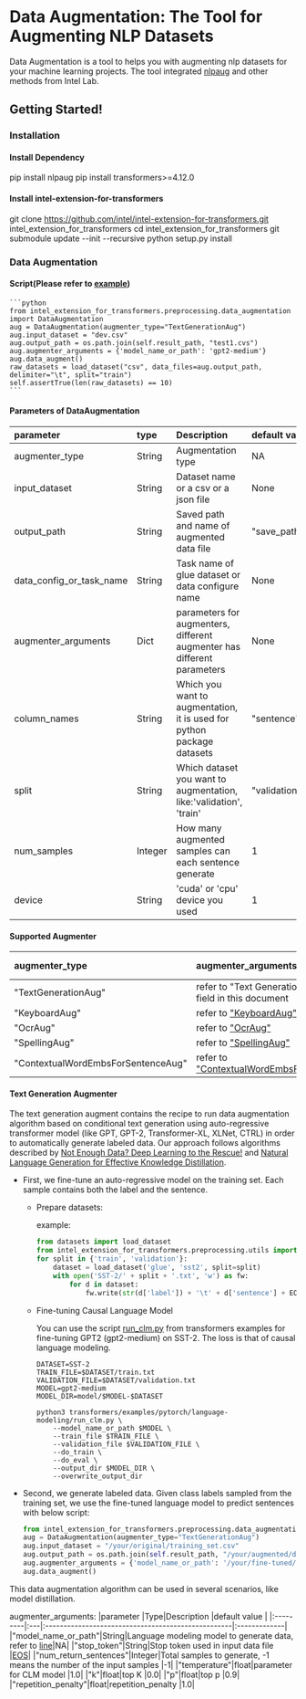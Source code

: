 # Data Augmentation: The Tool for Augmenting NLP Datasets
Data Augmentation is a tool to helps you with augmenting nlp datasets for your machine learning projects. The tool integrated [nlpaug](https://github.com/makcedward/nlpaug) and other methods from Intel Lab.

## Getting Started!
### Installation
#### Install Dependency
pip install nlpaug
pip install transformers>=4.12.0

#### Install intel-extension-for-transformers
git clone https://github.com/intel/intel-extension-for-transformers.git intel_extension_for_transformers
cd intel_extension_for_transformers
git submodule update --init --recursive
python setup.py install

### Data Augmentation
#### Script(Please refer to [example](tests/test_data_augmentation.py))
    ```python
    from intel_extension_for_transformers.preprocessing.data_augmentation import DataAugmentation
    aug = DataAugmentation(augmenter_type="TextGenerationAug")
    aug.input_dataset = "dev.csv"
    aug.output_path = os.path.join(self.result_path, "test1.cvs")
    aug.augmenter_arguments = {'model_name_or_path': 'gpt2-medium'}
    aug.data_augment()
    raw_datasets = load_dataset("csv", data_files=aug.output_path, delimiter="\t", split="train")
    self.assertTrue(len(raw_datasets) == 10)
    ```

#### Parameters of DataAugmentation
|parameter |type |Description                                                           |default value |
|:---------|:----|:------------------------------------------------------------------|:-------------|
|augmenter_type|String|Augmentation type                                             |NA  |
|input_dataset|String|Dataset name or a csv or a json file                           |None  |
|output_path|String|Saved path and name of augmented data file                       |"save_path/augmented_dataset.csv"|
|data_config_or_task_name|String|Task name of glue dataset or data configure name    |None  |
|augmenter_arguments|Dict|parameters for augmenters, different augmenter has different parameters |None|
|column_names|String|Which you want to augmentation, it is used for python package datasets|"sentence"|
|split|String|Which dataset you want to augmentation, like:'validation', 'train'     |"validation"  |
|num_samples|Integer|How many augmented samples can each sentence generate           |1  |
|device|String|'cuda' or 'cpu' device you used                                       |1  |

#### Supported Augmenter
|augmenter_type |augmenter_arguments                                                 |default value |
|:--------------|:-------------------------------------------------------------------|:-------------|
|"TextGenerationAug"|refer to "Text Generation Augmenter" field in this document               |NA  |
|"KeyboardAug"|refer to ["KeyboardAug"](https://github.com/makcedward/nlpaug/blob/40794970124c26ce2e587e567738247bf20ebcad/nlpaug/augmenter/char/keyboard.py#L46)      |NA  |
|"OcrAug"|refer to ["OcrAug"](https://github.com/makcedward/nlpaug/blob/40794970124c26ce2e587e567738247bf20ebcad/nlpaug/augmenter/char/ocr.py#L38)           |NA  |
|"SpellingAug"|refer to ["SpellingAug"](https://github.com/makcedward/nlpaug/blob/40794970124c26ce2e587e567738247bf20ebcad/nlpaug/augmenter/word/spelling.py#L49)      |NA  |
|"ContextualWordEmbsForSentenceAug"|refer to ["ContextualWordEmbsForSentenceAug"](https://github.com/makcedward/nlpaug/blob/40794970124c26ce2e587e567738247bf20ebcad/nlpaug/augmenter/sentence/context_word_embs_sentence.py#L77)      |    |

#### Text Generation Augmenter
The text generation augment contains the recipe to run data augmentation algorithm based on conditional text generation using auto-regressive transformer model (like GPT, GPT-2, Transformer-XL, XLNet, CTRL) in order to automatically generate labeled data.
Our approach follows algorithms described by [Not Enough Data? Deep Learning to the Rescue!](https://arxiv.org/abs/1911.03118) and [Natural Language Generation for Effective Knowledge Distillation](https://www.aclweb.org/anthology/D19-6122.pdf).

- First, we fine-tune an auto-regressive model on the training set. Each sample contains both the label and the sentence.
    - Prepare datasets:

        example:
        ```python
        from datasets import load_dataset
        from intel_extension_for_transformers.preprocessing.utils import EOS
        for split in {'train', 'validation'}:
            dataset = load_dataset('glue', 'sst2', split=split)
            with open('SST-2/' + split + '.txt', 'w') as fw:
                for d in dataset:
                    fw.write(str(d['label']) + '\t' + d['sentence'] + EOS + '\n')
        ```

    - Fine-tuning Causal Language Model

        You can use the script [run_clm.py](https://github.com/huggingface/transformers/tree/v4.6.1/examples/pytorch/language-modeling/run_clm.py) from transformers examples for fine-tuning GPT2 (gpt2-medium) on SST-2. The loss is that of causal language modeling. 

        ```shell
        DATASET=SST-2
        TRAIN_FILE=$DATASET/train.txt
        VALIDATION_FILE=$DATASET/validation.txt
        MODEL=gpt2-medium
        MODEL_DIR=model/$MODEL-$DATASET

        python3 transformers/examples/pytorch/language-modeling/run_clm.py \
            --model_name_or_path $MODEL \
            --train_file $TRAIN_FILE \
            --validation_file $VALIDATION_FILE \
            --do_train \
            --do_eval \
            --output_dir $MODEL_DIR \
            --overwrite_output_dir
        ```


- Second, we generate labeled data. Given class labels sampled from the training set, we use the fine-tuned language model to predict sentences with below script:
    ```python
    from intel_extension_for_transformers.preprocessing.data_augmentation import DataAugmentation
    aug = DataAugmentation(augmenter_type="TextGenerationAug")
    aug.input_dataset = "/your/original/training_set.csv"
    aug.output_path = os.path.join(self.result_path, "/your/augmented/dataset.cvs")
    aug.augmenter_arguments = {'model_name_or_path': '/your/fine-tuned/model'}
    aug.data_augment()
    ```

This data augmentation algorithm can be used in several scenarios, like model distillation.


augmenter_arguments:
|parameter |Type|Description                                                 |default value |
|:---------|:---|:---------------------------------------------------|:-------------|
|"model_name_or_path"|String|Language modeling model to generate data, refer to [line](intel_extension_for_transformers/preprocessing/data_augmentation.py#L181)|NA|
|"stop_token"|String|Stop token used in input data file                     |[EOS](intel_extension_for_transformers/preprocessing/utils.py#L7)|
|"num_return_sentences"|Integer|Total samples to generate, -1 means the number of the input samples                    |-1|
|"temperature"|float|parameter for CLM model                               |1.0|
|"k"|float|top K                                |0.0|
|"p"|float|top p                                |0.9|
|"repetition_penalty"|float|repetition_penalty                                |1.0|

